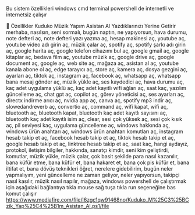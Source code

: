Bu sistem özellikleri windows cmd terminal powershell de internetli ve internetsiz çalışır 

🚀 Özellikler
Kuduko Müzik Yapım Asistan Al Yazdıklarınızı Yerine Getirir merhaba, nasılsın, seni sormalı, bugün naptın, ne yapıyorsun, hava durumu, note defteri aç, note defteri yazı yazma aç, hesap makinesi aç, youtube aç, youtube video adı girin aç, müzik çalar aç, spotify aç, spotify şarkı adı girin aç, google harita aç, google telefon cihazımı bul aç, google gmail aç, google kitaplar aç, bedava film aç, youtube müzik aç, google drive aç, google document aç, google aç, web site aç, mağaza aç, asistan al aç, youtube kanala abone ol aç, edge tarayıcı aç, store aç, kamera aç, dosya gezgini aç, ayarları aç, tiktok aç, instagram aç, facebook aç, whatsapp aç, whatsapp bana mesaj gönder aç, müzik yükle aç, ses kaydedici aç, hava durumu aç, kaç adet uygulama yüklü aç, kaç adet kayıtlı wifi ağları aç, saat kaç, yazılım güncelleme aç, chat gpt aç, copilot aç, görev yöneticisi aç, ses ayarları aç, directx indirme arıcı aç, nvidia app aç, canva aç, spotify mp3 indir aç, slowedandreverb aç, convertio aç, command aç, wifi kapat, wifi aç, bluetooth aç, bluetooth kapat, bluetooth kaç adet kayıtlı sayısını aç, bluetooth kaç adet kayıtlı isim aç, clear, sesi çok yüksek aç, sesi çok kısık aç, pil seviyesi kaç, uygulama güncelleme aç, windows hakkında aç, windows ürün anahtarı aç, windows ürün anahtarı komutları aç, instagram hesab takip et aç, facebook hesab takip et aç, tiktok hesab takip et aç, google hesab takip et aç, linktree hesab takip et aç, saat kaç, hangi aydayız, protokol, iletişim bilgiler, hakkında, sanatçı kimdir, seni kim geliştirdi, komutlar, müzik yükle, müzik çalar, çok basit şekilde para nasıl kazanılır, bana küfür etme, bana küfür et, bana hakaret et, bana çok pis küfür et, bana iltifat et, bana dövüş teknikleri öğret, nerelere gidebilirim, bugün neler yapmalıyım, yeni güncelleme ne zaman geliyor, neler yapıyorsun, takipçi nasıl kasılır, müzik nasıl napılır, mağaza, windows powershell de çalıştırmak için aşağıdaki bağlantıya tıkla mouse sağ tuşa tıkla run seçeneğine bas komut çalışır https://www.mediafire.com/file/l6zgc1qw91468no/Kuduko_M%25C3%25BCzik_Yap%25C4%25B1m_Asistan_Al.ps1/file

